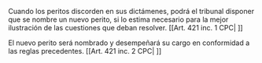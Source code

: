 Cuando los peritos discorden en sus dictámenes, podrá el tribunal disponer que se nombre un nuevo perito, si lo estima necesario para la mejor ilustración de las cuestiones que deban resolver. [[Art. 421 inc. 1 CPC| ]]

El nuevo perito será nombrado y desempeñará su cargo en conformidad a las reglas precedentes. [[Art. 421 inc. 2 CPC| ]]